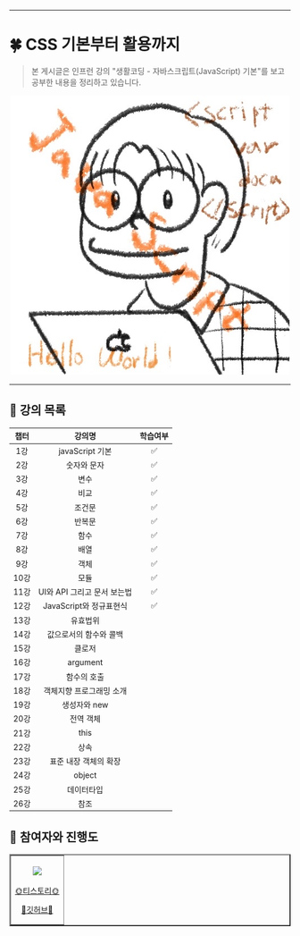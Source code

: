 
***

# 🍀 CSS 기본부터 활용까지
>본 게시글은 인프런 강의 "생활코딩 - 자바스크립트(JavaScript) 기본"를 보고 공부한 내용을 정리하고 있습니다.

<a href = "https://www.inflearn.com/course/%EC%A7%80%EB%B0%94%EC%8A%A4%ED%81%AC%EB%A6%BD%ED%8A%B8-%EC%96%B8%EC%96%B4-%EA%B8%B0%EB%B3%B8/dashboard">
<div align = "center">
<img src="https://github.com/Leewang31/studyJavascript/blob/main/%EC%9D%B4%EC%99%95javascript.jpg?raw=true"/>
</div>
</a>
<hr>

## 🍏 강의 목록

<div align=center>

|챕터|강의명|학습여부|
|:--:|:--:|:--:|
|1강|javaScript 기본|✅|
|2강|숫자와 문자|✅|
|3강|변수|✅|
|4강|비교|✅|
|5강|조건문|✅|
|6강|반복문|✅|
|7강|함수|✅|
|8강|배열|✅|
|9강|객체|✅|
|10강|모듈|✅|
|11강|UI와 API 그리고 문서 보는법|✅|
|12강|JavaScript와 정규표현식|✅|
|13강|유효법위||
|14강|값으로서의 함수와 콜백||
|15강|클로저||
|16강|argument||
|17강|함수의 호출||
|18강|객체지향 프로그래밍 소개||
|19강|생성자와 new||
|20강|전역 객체||
|21강|this||
|22강|상속||
|23강|표준 내장 객체의 확장||
|24강|object||
|25강|데이터타입||
|26강|참조||
</div>

## 🍏 참여자와 진행도

<div align = "center">
<table border = "2px">
<tr>
<td align = center>
  <img src="https://avatars.githubusercontent.com/Leewang31?v=4" width="300px;" alt=""/>
<br>
<img src="https://us-central1-progress-markdown.cloudfunctions.net/progress/54" width="200px" /><br>
<a href="https://leewang31.tistory.com/">
<p>🌞티스토리🌞</p>
</a>
<a href ="https://github.com/Leewang31">
<p>🌈깃허브🌈</p>
</a>
</td>
</tr>
</table>
</div>
